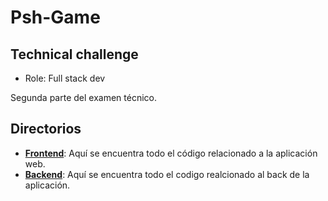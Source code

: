 # Psh-Game
## Technical challenge
* Role: Full stack dev

Segunda parte del examen técnico.

## Directorios
-   **[Frontend](https://github.com/rviano96/Psh-Game/tree/development/Frontend)**: Aquí se encuentra todo el código relacionado a la aplicación web.
-   **[Backend](https://github.com/rviano96/Psh-Game/tree/development/Backend)**: Aquí se encuentra todo el codigo realcionado al back de la aplicación.
